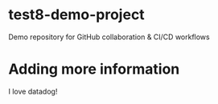 # test8-demo-project
Demo repository for GitHub collaboration &amp; CI/CD workflows
# Adding more information
I love datadog!
